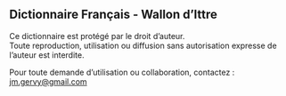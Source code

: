 ## Dictionnaire Français - Wallon d’Ittre

Ce dictionnaire est protégé par le droit d’auteur.  
Toute reproduction, utilisation ou diffusion sans autorisation expresse de l’auteur est interdite.

Pour toute demande d’utilisation ou collaboration, contactez : jm.gervy@gmail.com
